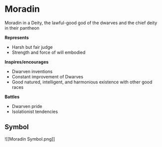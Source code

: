 # Moradin 

Moradin in a Deity, the lawful-good god of the dwarves and the chief deity in their pantheon

**Represents**

- Harsh but fair judge
- Strength and force of will embodied

**Inspires/encourages**

- Dwarven inventions
- Constant improvement of Dwarves
- Good natured, intelligent, and harmonious existence with other good races

**Battles**

- Dwarven pride
- Isolationist tendencies

## Symbol

![[Moradin Symbol.png]]